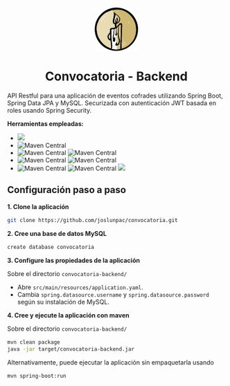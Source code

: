<p align="center"><img width="100" src="src/main/resources/static/img/logo.png" alt="Convocatoria"></p>
<h1 align="center">Convocatoria - Backend</h1>

API Restful para una aplicación de eventos cofrades utilizando Spring Boot, Spring Data JPA y MySQL. Securizada con autenticación JWT basada en roles usando Spring Security.

**Herramientas empleadas:**

- ![](https://img.shields.io/badge/Java-11-%23007396?style=flat-square&logo=java)
- ![Maven Central](https://img.shields.io/maven-central/v/org.springframework.boot/spring-boot?color=%236DB33F&label=Spring%20Boot&logo=Spring%20Boot&style=flat-square&versionSuffix=2.5.2)
- ![Maven Central](https://img.shields.io/maven-central/v/org.springframework.boot/spring-boot-starter-data-jpa?color=%236DB33F&label=Spring%20Data%20JPA&logo=Spring%20Boot&style=flat-square&versionSuffix=2.5.2) ![Maven Central](https://img.shields.io/maven-central/v/mysql/mysql-connector-java?color=%234479A1&label=MySQL&logo=MySQL&logoColor=FFF&style=flat-square)
- ![Maven Central](https://img.shields.io/maven-central/v/org.springframework.boot/spring-boot-starter-security?color=%236DB33F&label=Spring%20Security&logo=Spring%20Boot&style=flat-square&versionSuffix=2.5.2) ![Maven Central](https://img.shields.io/maven-central/v/io.jsonwebtoken/jjwt?color=blueviolet&label=JWT&logo=JSON%20Web%20Tokens&style=flat-square&versionSuffix=0.9.1)
- ![Maven Central](https://img.shields.io/maven-central/v/org.projectlombok/lombok?label=Lombok&style=flat-square) ![Maven Central](https://img.shields.io/maven-central/v/org.modelmapper.extensions/modelmapper-spring?label=Model%20Mapper&style=flat-square&versionSuffix=2.4.4) ![](https://img.shields.io/badge/Exception%20Handler-%20-red?style=flat-square)

## Configuración paso a paso

**1. Clone la aplicación**

```bash
git clone https://github.com/joslunpac/convocatoria.git
```

**2. Cree una base de datos MySQL**

```bash
create database convocatoria
```

**3. Configure las propiedades de la aplicación**

Sobre el directorio `convocatoria-backend/`
- Abre `src/main/resources/application.yaml`.
- Cambia `spring.datasource.username` y `spring.datasource.password` según su instalación de MySQL.

**4. Cree y ejecute la aplicación con maven**

Sobre el directorio `convocatoria-backend/`
```bash
mvn clean package
java -jar target/convocatoria-backend.jar
```

Alternativamente, puede ejecutar la aplicación sin empaquetarla usando

```bash
mvn spring-boot:run
```

